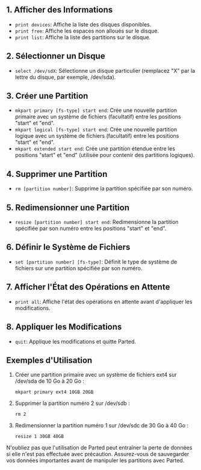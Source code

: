 ## 1. **Afficher des Informations**

- `print devices`: Affiche la liste des disques disponibles.
- `print free`: Affiche les espaces non alloués sur le disque.
- `print list`: Affiche la liste des partitions sur le disque.

## 2. **Sélectionner un Disque**

- `select /dev/sdX`: Sélectionne un disque particulier (remplacez "X" par la lettre du disque, par exemple, /dev/sda).

## 3. **Créer une Partition**

- `mkpart primary [fs-type] start end`: Crée une nouvelle partition primaire avec un système de fichiers (facultatif) entre les positions "start" et "end".
- `mkpart logical [fs-type] start end`: Crée une nouvelle partition logique avec un système de fichiers (facultatif) entre les positions "start" et "end".
- `mkpart extended start end`: Crée une partition étendue entre les positions "start" et "end" (utilisée pour contenir des partitions logiques).

## 4. **Supprimer une Partition**

- `rm [partition number]`: Supprime la partition spécifiée par son numéro.

## 5. **Redimensionner une Partition**

- `resize [partition number] start end`: Redimensionne la partition spécifiée par son numéro entre les positions "start" et "end".

## 6. **Définir le Système de Fichiers**

- `set [partition number] [fs-type]`: Définit le type de système de fichiers sur une partition spécifiée par son numéro.

## 7. **Afficher l'État des Opérations en Attente**

- `print all`: Affiche l'état des opérations en attente avant d'appliquer les modifications.

## 8. **Appliquer les Modifications**

- `quit`: Applique les modifications et quitte Parted.

## Exemples d'Utilisation

1. Créer une partition primaire avec un système de fichiers ext4 sur /dev/sda de 10 Go à 20 Go :
   ```
   mkpart primary ext4 10GB 20GB
   ```

2. Supprimer la partition numéro 2 sur /dev/sdb :
   ```
   rm 2
   ```

3. Redimensionner la partition numéro 1 sur /dev/sdc de 30 Go à 40 Go :
   ```
   resize 1 30GB 40GB
   ```

N'oubliez pas que l'utilisation de Parted peut entraîner la perte de données si elle n'est pas effectuée avec précaution. Assurez-vous de sauvegarder vos données importantes avant de manipuler les partitions avec Parted.